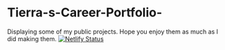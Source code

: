 # Tierra-s-Career-Portfolio-
Displaying some of my public projects. Hope you enjoy them as much as I did making them. 
[![Netlify Status](https://api.netlify.com/api/v1/badges/54dbf7c0-2746-43c5-b8e2-531cb17c7e25/deploy-status)](https://app.netlify.com/sites/tierrabcodes-portfolio/deploys)

